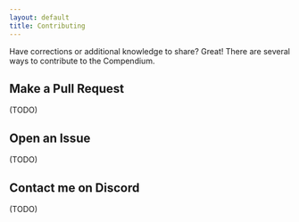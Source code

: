 ```yaml
---
layout: default
title: Contributing
---
```


Have corrections or additional knowledge to share? Great! There are several
ways to contribute to the Compendium.

## Make a Pull Request

(TODO)

## Open an Issue

(TODO)

## Contact me on Discord

(TODO)
